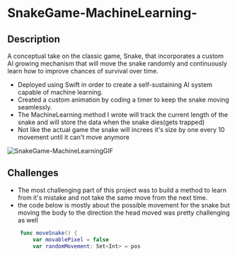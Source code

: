 # SnakeGame-MachineLearning-

## Description
A conceptual take on the classic game, Snake, that incorporates a custom AI growing mechanism that will move the snake randomly and continuously learn how to improve chances of survival over time.
- Deployed using Swift in order to create a self-sustaining AI system capable of machine learning.
- Created a custom animation by coding a timer to keep the snake moving  seamlessly.
- The MachineLearning method I wrote will track the current length of the snake and will store the data when the snake dies(gets trapped)
- Not like the actual game the snake will increes it's size by one every 10 movement until it can't move anymore

![SnakeGame-MachineLearningGIF](https://user-images.githubusercontent.com/42211866/71905634-8a821f80-3136-11ea-8792-7896339eda18.gif)

## Challenges
- The most challenging part of this project was to build a method to learn from it's mistake and not take the same move from the next time.
- the code below is mostly about the possible movement for the snake but moving the body to the direction the head moved was pretty challenging as well

```swift
    func moveSnake() {
        var movablePixel = false
        var randomMovement: Set<Int> = pos